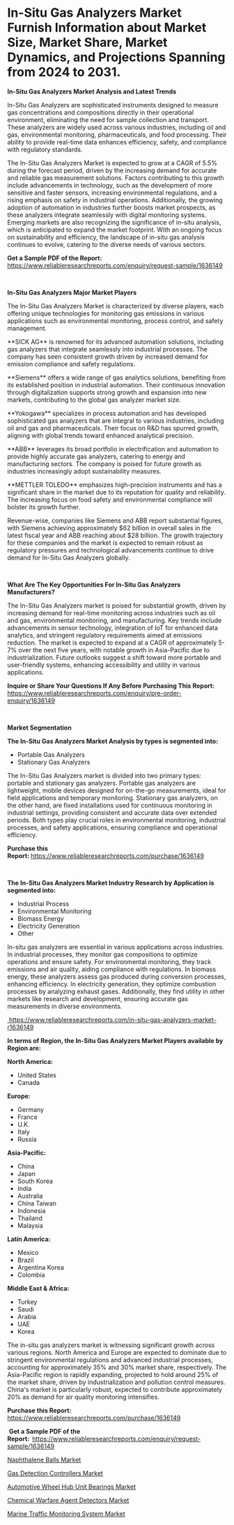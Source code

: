 <p><h1>In-Situ Gas Analyzers Market Furnish Information about Market Size, Market Share, Market Dynamics, and Projections Spanning from 2024 to 2031.</h1></p><p><strong>In-Situ Gas Analyzers Market Analysis and Latest Trends</strong></p>
<p><p>In-Situ Gas Analyzers are sophisticated instruments designed to measure gas concentrations and compositions directly in their operational environment, eliminating the need for sample collection and transport. These analyzers are widely used across various industries, including oil and gas, environmental monitoring, pharmaceuticals, and food processing. Their ability to provide real-time data enhances efficiency, safety, and compliance with regulatory standards.</p><p>The In-Situ Gas Analyzers Market is expected to grow at a CAGR of 5.5% during the forecast period, driven by the increasing demand for accurate and reliable gas measurement solutions. Factors contributing to this growth include advancements in technology, such as the development of more sensitive and faster sensors, increasing environmental regulations, and a rising emphasis on safety in industrial operations. Additionally, the growing adoption of automation in industries further boosts market prospects, as these analyzers integrate seamlessly with digital monitoring systems. Emerging markets are also recognizing the significance of in-situ analysis, which is anticipated to expand the market footprint. With an ongoing focus on sustainability and efficiency, the landscape of in-situ gas analysis continues to evolve, catering to the diverse needs of various sectors.</p></p>
<p><strong>Get a Sample PDF of the Report:&nbsp;</strong> <a href="https://www.reliableresearchreports.com/enquiry/request-sample/1636149?utm_campaign=11&utm_medium=2&utm_source=Github&utm_content=ia&utm_term=07122024&utm_id=in-situ-gas-analyzers">https://www.reliableresearchreports.com/enquiry/request-sample/1636149</a></p>
<p>&nbsp;</p>
<p><strong>In-Situ Gas Analyzers Major Market Players</strong></p>
<p><p>The In-Situ Gas Analyzers Market is characterized by diverse players, each offering unique technologies for monitoring gas emissions in various applications such as environmental monitoring, process control, and safety management.</p><p>**SICK AG** is renowned for its advanced automation solutions, including gas analyzers that integrate seamlessly into industrial processes. The company has seen consistent growth driven by increased demand for emission compliance and safety regulations.</p><p>**Siemens** offers a wide range of gas analytics solutions, benefiting from its established position in industrial automation. Their continuous innovation through digitalization supports strong growth and expansion into new markets, contributing to the global gas analyzer market size.</p><p>**Yokogawa** specializes in process automation and has developed sophisticated gas analyzers that are integral to various industries, including oil and gas and pharmaceuticals. Their focus on R&D has spurred growth, aligning with global trends toward enhanced analytical precision.</p><p>**ABB** leverages its broad portfolio in electrification and automation to provide highly accurate gas analyzers, catering to energy and manufacturing sectors. The company is poised for future growth as industries increasingly adopt sustainability measures.</p><p>**METTLER TOLEDO** emphasizes high-precision instruments and has a significant share in the market due to its reputation for quality and reliability. The increasing focus on food safety and environmental compliance will bolster its growth further.</p><p>Revenue-wise, companies like Siemens and ABB report substantial figures, with Siemens achieving approximately $62 billion in overall sales in the latest fiscal year and ABB reaching about $28 billion. The growth trajectory for these companies and the market is expected to remain robust as regulatory pressures and technological advancements continue to drive demand for In-Situ Gas Analyzers globally.</p></p>
<p>&nbsp;</p>
<p><strong>What Are The Key Opportunities For In-Situ Gas Analyzers Manufacturers?</strong></p>
<p><p>The In-Situ Gas Analyzers market is poised for substantial growth, driven by increasing demand for real-time monitoring across industries such as oil and gas, environmental monitoring, and manufacturing. Key trends include advancements in sensor technology, integration of IoT for enhanced data analytics, and stringent regulatory requirements aimed at emissions reduction. The market is expected to expand at a CAGR of approximately 5-7% over the next five years, with notable growth in Asia-Pacific due to industrialization. Future outlooks suggest a shift toward more portable and user-friendly systems, enhancing accessibility and utility in various applications.</p></p>
<p><strong>Inquire or Share Your Questions If Any Before Purchasing This Report:</strong> <a href="https://www.reliableresearchreports.com/enquiry/pre-order-enquiry/1636149?utm_campaign=11&utm_medium=2&utm_source=Github&utm_content=ia&utm_term=07122024&utm_id=in-situ-gas-analyzers">https://www.reliableresearchreports.com/enquiry/pre-order-enquiry/1636149</a></p>
<p>&nbsp;</p>
<p><strong>Market Segmentation</strong></p>
<p><strong>The In-Situ Gas Analyzers Market Analysis by types is segmented into:</strong></p>
<p><ul><li>Portable Gas Analyzers</li><li>Stationary Gas Analyzers</li></ul></p>
<p><p>The In-Situ Gas Analyzers market is divided into two primary types: portable and stationary gas analyzers. Portable gas analyzers are lightweight, mobile devices designed for on-the-go measurements, ideal for field applications and temporary monitoring. Stationary gas analyzers, on the other hand, are fixed installations used for continuous monitoring in industrial settings, providing consistent and accurate data over extended periods. Both types play crucial roles in environmental monitoring, industrial processes, and safety applications, ensuring compliance and operational efficiency.</p></p>
<p><strong>Purchase this Report:&nbsp;</strong><a href="https://www.reliableresearchreports.com/purchase/1636149?utm_campaign=11&utm_medium=2&utm_source=Github&utm_content=ia&utm_term=07122024&utm_id=in-situ-gas-analyzers">https://www.reliableresearchreports.com/purchase/1636149</a></p>
<p>&nbsp;</p>
<p><strong>The In-Situ Gas Analyzers Market Industry Research by Application is segmented into:</strong></p>
<p><ul><li>Industrial Process</li><li>Environmental Monitoring</li><li>Biomass Energy</li><li>Electricity Generation</li><li>Other</li></ul></p>
<p><p>In-situ gas analyzers are essential in various applications across industries. In industrial processes, they monitor gas compositions to optimize operations and ensure safety. For environmental monitoring, they track emissions and air quality, aiding compliance with regulations. In biomass energy, these analyzers assess gas produced during conversion processes, enhancing efficiency. In electricity generation, they optimize combustion processes by analyzing exhaust gases. Additionally, they find utility in other markets like research and development, ensuring accurate gas measurements in diverse environments.</p></p>
<p><a href="https://www.reliableresearchreports.com/in-situ-gas-analyzers-market-r1636149?utm_campaign=11&utm_medium=2&utm_source=Github&utm_content=ia&utm_term=07122024&utm_id=in-situ-gas-analyzers">&nbsp;https://www.reliableresearchreports.com/in-situ-gas-analyzers-market-r1636149</a></p>
<p><strong>In terms of Region, the In-Situ Gas Analyzers Market Players available by Region are:</strong></p>
<p>
    <p> <strong> North America: </strong>
        <ul>
            <li>United States</li>
            <li>Canada</li>
        </ul>
        </p> 
    <p> <strong> Europe: </strong>
        <ul>
            <li>Germany</li>
            <li>France</li>
            <li>U.K.</li>
            <li>Italy</li>
            <li>Russia</li>
        </ul>
        </p> 
    <p> <strong> Asia-Pacific: </strong>
        <ul>
            <li>China</li>
            <li>Japan</li>
            <li>South Korea</li>
            <li>India</li>
            <li>Australia</li>
            <li>China Taiwan</li>
            <li>Indonesia</li>
            <li>Thailand</li>
            <li>Malaysia</li>
        </ul>
        </p> 
    <p> <strong> Latin America: </strong>
        <ul>
            <li>Mexico</li>
            <li>Brazil</li>
            <li>Argentina Korea</li>
            <li>Colombia</li>
        </ul>
        </p> 
    <p> <strong> Middle East & Africa: </strong>
        <ul>
            <li>Turkey</li>
            <li>Saudi</li>
            <li>Arabia</li>
            <li>UAE</li>
            <li>Korea</li>
        </ul>
    </p>
    </p>
<p><p>The in-situ gas analyzers market is witnessing significant growth across various regions. North America and Europe are expected to dominate due to stringent environmental regulations and advanced industrial processes, accounting for approximately 35% and 30% market share, respectively. The Asia-Pacific region is rapidly expanding, projected to hold around 25% of the market share, driven by industrialization and pollution control measures. China's market is particularly robust, expected to contribute approximately 20% as demand for air quality monitoring intensifies.</p></p>
<p><strong>Purchase this Report: </strong><a href="https://www.reliableresearchreports.com/purchase/1636149?utm_campaign=11&utm_medium=2&utm_source=Github&utm_content=ia&utm_term=07122024&utm_id=in-situ-gas-analyzers">https://www.reliableresearchreports.com/purchase/1636149</a></p>
<p>&nbsp;<strong>Get a Sample PDF of the Report:&nbsp;&nbsp;</strong><a href="https://www.reliableresearchreports.com/enquiry/request-sample/1636149?utm_campaign=11&utm_medium=2&utm_source=Github&utm_content=ia&utm_term=07122024&utm_id=in-situ-gas-analyzers">https://www.reliableresearchreports.com/enquiry/request-sample/1636149</a></p>
<p><strong></strong></p>
<p><p><a href="https://issuu.com/reportprime-2/docs/naphthalene-balls-market-size-2030.pptx?utm_campaign=11&utm_medium=2&utm_source=Github&utm_content=ia&utm_term=07122024&utm_id=in-situ-gas-analyzers">Naphthalene Balls Market</a></p><p><a href="https://github.com/ChiragRp1/Market-Research-Report-List-6/blob/main/gas-detection-controllers-market.md?utm_campaign=11&utm_medium=2&utm_source=Github&utm_content=ia&utm_term=07122024&utm_id=in-situ-gas-analyzers">Gas Detection Controllers Market</a></p><p><a href="https://issuu.com/reportprime-2/docs/automotive-wheel-hub-unit-bearings-market-size-203?utm_campaign=11&utm_medium=2&utm_source=Github&utm_content=ia&utm_term=07122024&utm_id=in-situ-gas-analyzers">Automotive Wheel Hub Unit Bearings Market</a></p><p><a href="https://github.com/gukenneth26571/Market-Research-Report-List-1/blob/main/chemical-warfare-agent-detectors-market.md?utm_campaign=11&utm_medium=2&utm_source=Github&utm_content=ia&utm_term=07122024&utm_id=in-situ-gas-analyzers">Chemical Warfare Agent Detectors Market</a></p><p><a href="https://www.linkedin.com/pulse/marine-traffic-monitoring-system-market-global-share-ranking-ikrge?utm_campaign=11&utm_medium=2&utm_source=Github&utm_content=ia&utm_term=07122024&utm_id=in-situ-gas-analyzers">Marine Traffic Monitoring System Market</a></p></p>